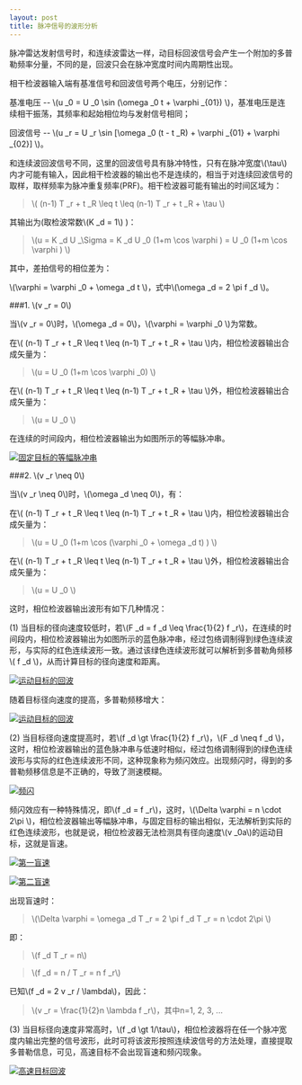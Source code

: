 ```yaml
---
layout: post
title: 脉冲信号的波形分析
---
```


脉冲雷达发射信号时，和连续波雷达一样，动目标回波信号会产生一个附加的多普勒频率分量，不同的是，回波只会在脉冲宽度时间内周期性出现。

相干检波器输入端有基准信号和回波信号两个电压，分别记作：

基准电压 -- \\(u _0 = U _0 \sin (\omega _0 t + \varphi _{01}) \\)，基准电压是连续相干振荡，其频率和起始相位均与发射信号相同；

回波信号 -- \\(u _r = U _r \sin [\omega _0 (t - t _R) + \varphi _{01} + \varphi _{02}] \\)。

和连续波回波信号不同，这里的回波信号具有脉冲特性，只有在脉冲宽度\\(\tau\\)内才可能有输入，因此相干检波器的输出也不是连续的，相当于对连续回波信号的取样，取样频率为脉冲重复频率(PRF)。相干检波器可能有输出的时间区域为：

>\\( (n-1) T _r + t _R \leq t \leq (n-1) T _r + t _R + \tau \\)

其输出为(取检波常数\\(K _d = 1\\) )：

>\\(u = K _d U _\Sigma = K _d U _0 (1+m \cos \varphi ) = U _0 (1+m \cos \varphi ) \\)

其中，差拍信号的相位差为：

\\(\varphi = \varphi _0 + \omega _d t \\)，式中\\(\omega _d = 2 \pi f _d \\)。

###1. \\(v _r = 0\\)

当\\(v _r = 0\\)时，\\(\omega _d = 0\\)，\\(\varphi = \varphi _0 \\)为常数。

在\\( (n-1) T _r + t _R \leq t \leq (n-1) T _r + t _R + \tau \\)内，相位检波器输出合成矢量为：

>\\(u = U _0 (1+m \cos \varphi _0) \\)

在\\( (n-1) T _r + t _R \leq t \leq (n-1) T _r + t _R + \tau \\)外，相位检波器输出合成矢量为：

>\\(u = U _0 \\)

在连续的时间段内，相位检波器输出为如图所示的等幅脉冲串。

<a href="{{site.baseurl}}images/2015-03-07-01-v0.png" target="_blank" title="固定目标的等幅脉冲串"> <img alt="固定目标的等幅脉冲串" src="{{site.baseurl}}images/2015-03-07-01-v0.png"></img> </a>

###2. \\(v _r \neq 0\\)

当\\(v _r \neq 0\\)时，\\(\omega _d \neq 0\\)，有：

在\\( (n-1) T _r + t _R \leq t \leq (n-1) T _r + t _R + \tau \\)内，相位检波器输出合成矢量为：

>\\(u = U _0 (1+m \cos (\varphi _0 + \omega _d t) ) \\)

在\\( (n-1) T _r + t _R \leq t \leq (n-1) T _r + t _R + \tau \\)外，相位检波器输出合成矢量为：

>\\(u = U _0 \\)

这时，相位检波器输出波形有如下几种情况：

(1) 当目标的径向速度较低时，若\\(F _d = f _d \leq \frac{1}{2} f _r\\)，在连续的时间段内，相位检波器输出为如图所示的蓝色脉冲串，经过包络调制得到绿色连续波形，与实际的红色连续波形一致。通过该绿色连续波形就可以解析到多普勒角频移\\( f _d \\)，从而计算目标的径向速度和距离。

<a href="{{site.baseurl}}images/2015-03-07-01-v1.png" target="_blank" title="运动目标的回波"> <img alt="运动目标的回波" src="{{site.baseurl}}images/2015-03-07-01-v1.png"></img> </a>

随着目标径向速度的提高，多普勒频移增大：

<a href="{{site.baseurl}}images/2015-03-07-01-v2.png" target="_blank" title="运动目标的回波"> <img alt="运动目标的回波" src="{{site.baseurl}}images/2015-03-07-01-v2.png"></img> </a>

(2) 当目标径向速度提高时，若\\(f _d \gt \frac{1}{2} f _r\\)，\\(F _d \neq f _d \\)，这时，相位检波器输出的蓝色脉冲串与低速时相似，经过包络调制得到的绿色连续波形与实际的红色连续波形不同，这种现象称为频闪效应。出现频闪时，得到的多普勒频移信息是不正确的，导致了测速模糊。

<a href="{{site.baseurl}}images/2015-03-07-01-v3.png" target="_blank" title="频闪"> <img alt="频闪" src="{{site.baseurl}}images/2015-03-07-01-v3.png"></img> </a>

频闪效应有一种特殊情况，即\\(f _d = f _r\\)，这时，\\(\Delta \varphi = n \cdot 2\pi \\)，相位检波器输出等幅脉冲串，与固定目标的输出相似，无法解析到实际的红色连续波形，也就是说，相位检波器无法检测具有径向速度\\(v _0a\\)的运动目标，这就是盲速。

<a href="{{site.baseurl}}images/2015-03-07-01-v4.png" target="_blank" title="第一盲速"> <img alt="第一盲速" src="{{site.baseurl}}images/2015-03-07-01-v4.png"></img> </a>

<a href="{{site.baseurl}}images/2015-03-07-01-v6.png" target="_blank" title="第二盲速"> <img alt="第二盲速" src="{{site.baseurl}}images/2015-03-07-01-v6.png"></img> </a>

出现盲速时：

>\\(\Delta \varphi = \omega _d T _r = 2 \pi f _d T _r = n \cdot 2\pi \\)

即：

>\\(f _d T _r = n\\)

>\\(f _d = n / T _r = n f _r\\)

已知\\(f _d = 2 v _r / \lambda\\)，因此：

>\\(v _r = \frac{1}{2}n \lambda f _r\\)，其中n=1, 2, 3, ...

(3) 当目标径向速度非常高时，\\(f _d \gt 1/\tau\\)，相位检波器将在任一个脉冲宽度内输出完整的信号波形，此时可将该波形按照连续波信号的方法处理，直接提取多普勒信息，可见，高速目标不会出现盲速和频闪现象。

<a href="{{site.baseurl}}images/2015-03-07-01-v5.png" target="_blank" title="高速目标回波"> <img alt="高速目标回波" src="{{site.baseurl}}images/2015-03-07-01-v5.png"></img> </a>
